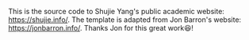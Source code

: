 This is the source code to Shujie Yang's public academic website: https://shujie.info/. The template is adapted from Jon Barron's website: https://jonbarron.info/. Thanks Jon for this great work😆!
